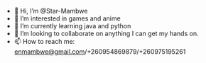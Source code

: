 - 👋 Hi, I’m @Star-Mambwe
- 👀 I’m interested in games and anime
- 🌱 I’m currently learning java and python
- 💞️ I’m looking to collaborate on anything I can get my hands on.
- 📫 How to reach me: enmambwe@gmail.com/+260954869879/+260975195261

<!---
Star-Mambwe/Star-Mambwe is a ✨ special ✨ repository because its `README.md` (this file) appears on your GitHub profile.
You can click the Preview link to take a look at your changes.
--->
